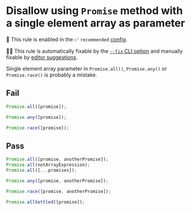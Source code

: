# Disallow using `Promise` method with a single element array as parameter

💼 This rule is enabled in the ✅ `recommended` [config](https://github.com/sindresorhus/eslint-plugin-unicorn#preset-configs).

🔧💡 This rule is automatically fixable by the [`--fix` CLI option](https://eslint.org/docs/latest/user-guide/command-line-interface#--fix) and manually fixable by [editor suggestions](https://eslint.org/docs/developer-guide/working-with-rules#providing-suggestions).

<!-- end auto-generated rule header -->
<!-- Do not manually modify this header. Run: `npm run fix:eslint-docs` -->

Single element array parameter in `Promise.all()`, `Promise.any()` or `Promise.race()` is probably a mistake.

## Fail

```js
Promise.all([promise]);

Promise.any([promise]);

Promise.race([promise]);
```

## Pass

```js
Promise.all([promise, anotherPromise]);
Promise.all(notArrayExpression);
Promise.all([...promises]);

Promise.any([promise, anotherPromise]);

Promise.race([promise, anotherPromise]);

Promise.allSettled([promise]);
```
